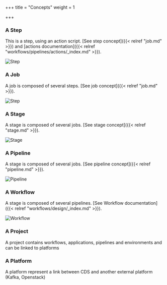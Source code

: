 +++
title = "Concepts"
weight = 1

+++

### A Step

This is a step, using an action script. [See step concept]({{< relref "job.md" >}}) and [actions documentation]({{< relref "workflows/pipelines/actions/_index.md" >}}).

![Step](/images/introduction.concept.step.png)

### A Job

A job is composed of several steps. [See job concept]({{< relref "job.md" >}}).

![Step](/images/introduction.concept.job.png)


### A Stage

A stage is composed of several jobs. [See stage concept]({{< relref "stage.md" >}}).

![Stage](/images/introduction.concept.stage.png)

### A Pipeline

A stage is composed of several jobs. [See pipeline concept]({{< relref "pipeline.md" >}}).

![Pipeline](/images/introduction.concept.pipeline.png)

### A Workflow

A stage is composed of several pipelines. [See Workflow documentation]({{< relref "workflows/design/_index.md" >}}).

![Workflow](/images/introduction.concept.workflow.png)

### A Project

A project contains workflows, applications, pipelines and environments and can be linked to platforms

### A Platform

A platform represent a link between CDS and another external platform (Kafka, Openstack)

